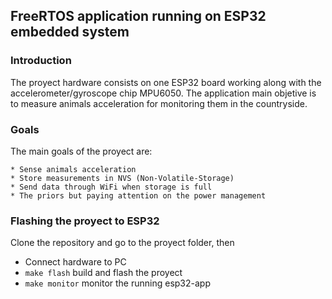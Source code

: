 ## FreeRTOS application running on ESP32 embedded system

### Introduction
The proyect hardware consists on one ESP32 board working along with the accelerometer/gyroscope chip MPU6050. The application main objetive is to measure animals acceleration for monitoring them in the countryside.

### Goals
The main goals of the proyect are:

    * Sense animals acceleration
    * Store measurements in NVS (Non-Volatile-Storage)
    * Send data through WiFi when storage is full
    * The priors but paying attention on the power management 

### Flashing the proyect to ESP32
Clone the repository and go to the proyect folder, then

 * Connect hardware to PC
 * ```make flash``` build and flash the proyect
 * ```make monitor``` monitor the running esp32-app
